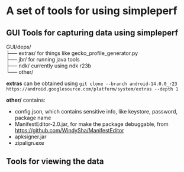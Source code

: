 # A set of tools for using simpleperf

## GUI Tools for capturing data using simpleperf

GUI/deps/  
├── extras/   for things like gecko_profile_generator.py  
├── jbr/      for running java tools  
├── ndk/      currently using ndk r23b  
└── other/

**extras** can be obtained using `git clone --branch android-14.0.0_r23 https://android.googlesource.com/platform/system/extras --depth 1`

**other/** contains:
* config.json, which contains sensitive info, like keystore, password, package name
* ManifestEditor-2.0.jar, for make the package debuggable, from https://github.com/WindySha/ManifestEditor
* apksigner.jar
* zipalign.exe

## Tools for viewing the data 